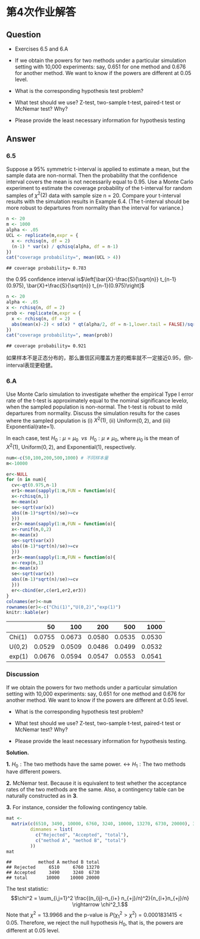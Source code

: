 # 第4次作业解答


## Question
 + Exercises 6.5 and 6.A
 
 + If we obtain the powers for two methods under a particular simulation setting with 10,000 experiments: say, 0.651 for one method and 0.676 for another method. We want to know if the
powers are different at 0.05 level. 

  + What is the corresponding hypothesis test problem? 

  + What test should we use? Z-test, two-sample t-test, paired-t test or McNemar test? Why?

  + Please provide the least necessary information for hypothesis testing


## Answer

### 6.5
Suppose a 95% symmetric t-interval is applied to estimate a mean, but the
sample data are non-normal. Then the probability that the confidence interval
covers the mean is not necessarily equal to 0.95. Use a Monte Carlo experiment
to estimate the coverage probability of the t-interval for random samples of
$χ^2(2)$ data with sample size n = 20. Compare your t-interval results with the
simulation results in Example 6.4. (The t-interval should be more robust to
departures from normality than the interval for variance.)



```r
n <- 20
m <- 1000 
alpha <- .05
UCL <- replicate(m,expr = {
  x <- rchisq(n, df = 2)
  (n-1) * var(x) / qchisq(alpha, df = n-1)
})
cat("coverage probability=", mean(UCL > 4))
```

```
## coverage probability= 0.783
```
the 0.95 confidence interval is$\left[\bar{X}-\frac{S}{\sqrt{n}} t_{n-1}(0.975), \bar{X}+\frac{S}{\sqrt{n}} t_{n-1}(0.975)\right]$


```r
n <- 20 
alpha <- .05
x <- rchisq(n, df = 2)
prob <- replicate(m,expr = {
  x <- rchisq(n, df = 2)
  abs(mean(x)-2) < sd(x) * qt(alpha/2, df = n-1,lower.tail = FALSE)/sqrt(n)
})
cat("coverage probability=", mean(prob))
```

```
## coverage probability= 0.921
```
如果样本不是正态分布的，那么置信区间覆盖方差的概率就不一定接近0.95，但t-interval表现更稳健。



### 6.A

Use Monte Carlo simulation to investigate whether the empirical Type I error rate of the t-test is approximately equal to the nominal significance level$\alpha$, when the sampled population is non-normal. The t-test is robust to mild departures from normality. 
Discuss the simulation results for the cases where the sampled population is 
(i) $X^2(1)$, (ii) Uniform$(0,2)$, and (iii) Exponential(rate=1).

In each case, test 
$H_0 : \mu= \mu_0 ~~vs~~ H_0 : \mu \neq \mu_0$, where $\mu_0$ is the mean of $X^2(1)$, Uniform$(0,2)$, and Exponential(1), respectively.

```r
num<-c(50,100,200,500,1000) # 不同样本量
m<-10000

er<-NULL
for (n in num){
  cv<-qt(0.975,n-1)
  er1<-mean(sapply(1:m,FUN = function(o){
  x<-rchisq(n,1)
  m<-mean(x)
  se<-sqrt(var(x))
  abs((m-1)*sqrt(n)/se)>=cv
  })) 
  er2<-mean(sapply(1:m,FUN = function(o){
  x<-runif(n,0,2)
  m<-mean(x)
  se<-sqrt(var(x))
  abs((m-1)*sqrt(n)/se)>=cv
  }))
  er3<-mean(sapply(1:m,FUN = function(o){
  x<-rexp(n,1)
  m<-mean(x)
  se<-sqrt(var(x))
  abs((m-1)*sqrt(n)/se)>=cv
  }))
  er<-cbind(er,c(er1,er2,er3))
}
colnames(er)<-num
rownames(er)<-c("Chi(1)","U(0,2)","exp(1)")
knitr::kable(er)
```



|       |     50|    100|    200|    500|   1000|
|:------|------:|------:|------:|------:|------:|
|Chi(1) | 0.0755| 0.0673| 0.0580| 0.0535| 0.0530|
|U(0,2) | 0.0529| 0.0509| 0.0486| 0.0499| 0.0532|
|exp(1) | 0.0676| 0.0594| 0.0547| 0.0553| 0.0541|





### Discussion

If we obtain the powers for two methods under a particular simulation setting with 10,000 experiments: say, $0.651$ for one method and $0.676$ for another method. We want to know if the powers are different at $0.05$ level.

+ What is the corresponding hypothesis test problem?

+ What test should we use? Z-test, two-sample t-test, paired-t test or McNemar test? Why?

+ Please provide the least necessary information for hypothesis testing.

**Solution.**

**1.** $H_0: \text{The two methods have the same power.} \leftrightarrow H_1: \text{The two methods have different powers.}$

**2.** McNemar test. Because it is equivalent to test whether the acceptance rates of the two methods are the same. Also, a contingency table can be naturally constructed as in **3**. 

**3.** For instance, consider the following contingency table. 

```r
mat <-
  matrix(c(6510, 3490, 10000, 6760, 3240, 10000, 13270, 6730, 20000), 3, 3,
         dimnames = list(
           c("Rejected", "Accepted", "total"),
           c("method A", "method B", "total")
         ))
mat
```

```
##          method A method B total
## Rejected     6510     6760 13270
## Accepted     3490     3240  6730
## total       10000    10000 20000
```
The test statistic:
$$\chi^2 = \sum_{i,j=1}^2 \frac{(n_{ij}-n_{i+} n_{+j}/n)^2}{n_{i+}n_{+j}/n} \rightarrow \chi^2_1.$$
Note that $\chi^2 = 13.9966$ and the p-value is $P(\chi^2_1 > \chi^2) = 0.0001831415 < 0.05$. Therefore, we reject the null hypothesis $H_0$, that is, the powers are different at $0.05$ level.











